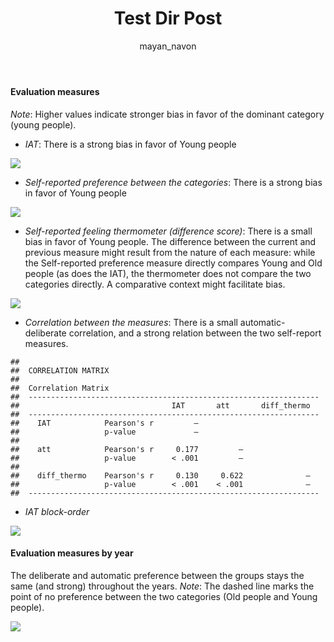 ﻿---
layout: post
title: Test Dir Post
author: mayan_navon
---

#### **Evaluation measures**

*Note*: Higher values indicate stronger bias in favor of the dominant
category (young people).

-   *IAT*: There is a strong bias in favor of Young people

![](/pi-blog-international/images/images/example_file_files/figure-markdown_strict/unnamed-chunk-2-1.png)

-   *Self-reported preference between the categories*: There is a strong
    bias in favor of Young people

![](/pi-blog-international/images/images/example_file_files/figure-markdown_strict/unnamed-chunk-3-1.png)

-   *Self-reported feeling thermometer (difference score)*: There is a
    small bias in favor of Young people. The difference between the
    current and previous measure might result from the nature of each
    measure: while the Self-reported preference measure directly
    compares Young and Old people (as does the IAT), the thermometer
    does not compare the two categories directly. A comparative context
    might facilitate bias.

![](/pi-blog-international/images/images/example_file_files/figure-markdown_strict/unnamed-chunk-4-1.png)

-   *Correlation between the measures*: There is a small
    automatic-deliberate correlation, and a strong relation between the
    two self-report measures.

<!-- -->

    ## 
    ##  CORRELATION MATRIX
    ## 
    ##  Correlation Matrix                                                
    ##  ----------------------------------------------------------------- 
    ##                                  IAT       att       diff_thermo   
    ##  ----------------------------------------------------------------- 
    ##    IAT            Pearson's r         —                            
    ##                   p-value             —                            
    ##                                                                    
    ##    att            Pearson's r     0.177         —                  
    ##                   p-value        < .001         —                  
    ##                                                                    
    ##    diff_thermo    Pearson's r     0.130     0.622              —   
    ##                   p-value        < .001    < .001              —   
    ##  -----------------------------------------------------------------

-   *IAT block-order*

![](/pi-blog-international/images/images/example_file_files/figure-markdown_strict/unnamed-chunk-6-1.png)

#### **Evaluation measures by year**

The deliberate and automatic preference between the groups stays the
same (and strong) throughout the years. *Note*: The dashed line marks
the point of no preference between the two categories (Old people and
Young people).

![](/pi-blog-international/images/images/example_file_files/figure-markdown_strict/unnamed-chunk-7-1.png)
